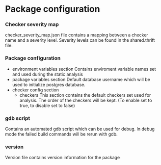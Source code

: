 
# Package configuration

### Checker severity map
checker_severity_map.json file contains a mapping between a
checker name and a severity level. Severity levels can be found in the shared.thrift file.

### Package configuration
  *  environment variables section
     Contains enviroment variable names set and used during the static analysis
  *  package variables section
     Default database username which will be used to initialize postgres database.
  *  checker config section
     + checkers
       This section contains the default checkers set used for analysis.
       The order of the checkers will be kept. (To enable set to true, to disable set to false)

### gdb script
Contains an automated gdb script which can be used for debug. In debug mode the failed build commands will be rerun with gdb.

### version
Version file contains version information for the package
